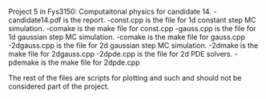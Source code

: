 Project 5 in Fys3150: Computaitonal physics for candidate 14.
-candidate14.pdf is the report.
-const.cpp is the file for 1d constant step MC simulation.
-comake is the make file for const.cpp
-gauss.cpp is the file for 1d gaussian step MC simulation.
-comake is the make file for gauss.cpp
-2dgauss.cpp is the file for 2d gaussian step MC simulation.
-2dmake is the make file for 2dgauss.cpp
-2dpde.cpp is the file for 2d PDE solvers.
-pdemake is the make file for 2dpde.cpp

The rest of the files are scripts for plotting and such and should not be 
considered part of the project.